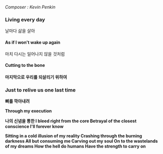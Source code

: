 *Composer : Kevin Penkin <br>*
 
**<h3> Living every day</h3>**
날마다 삶을 살아

**<h4>As if I won't wake up again</h4>**
마치 다시는 일어나지 않을 것처럼
<br>

**<h4>Cutting to the bone<h4>**
마지막으로 우리를 되살리기 위하여

**<h3> Just to relive us one last time</h3>**
뼈를 깍아내려

Through my execution

나의 신념을 통한
I bleed right from the core
Betrayal of the closest conscience
I'll forever know


Sitting in a cold illusion of my reality
Crashing through the burning darkness
All but consuming me
Carving out my soul
On to the wastelands of my dreams
How the hell do humans
Have the strength to carry on

